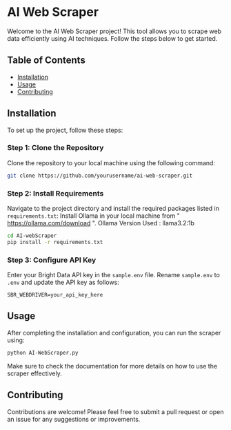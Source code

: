 


# AI Web Scraper

Welcome to the AI Web Scraper project! This tool allows you to scrape web data efficiently using AI techniques. Follow the steps below to get started.

## Table of Contents
- [Installation](#installation)
- [Usage](#usage)
- [Contributing](#contributing)

## Installation

To set up the project, follow these steps:

### Step 1: Clone the Repository

Clone the repository to your local machine using the following command:

```bash
git clone https://github.com/yourusername/ai-web-scraper.git
```

### Step 2: Install Requirements

Navigate to the project directory and install the required packages listed in `requirements.txt`:
Install Ollama in your local machine from " https://ollama.com/download ".
Ollama Version Used : llama3.2:1b

```bash
cd AI-webScraper
pip install -r requirements.txt
```

### Step 3: Configure API Key

Enter your Bright Data API key in the `sample.env` file. Rename `sample.env` to `.env` and update the API key as follows:

```plaintext
SBR_WEBDRIVER=your_api_key_here
```

## Usage

After completing the installation and configuration, you can run the scraper using:

```bash
python AI-WebScraper.py
```

Make sure to check the documentation for more details on how to use the scraper effectively.

## Contributing

Contributions are welcome! Please feel free to submit a pull request or open an issue for any suggestions or improvements.
